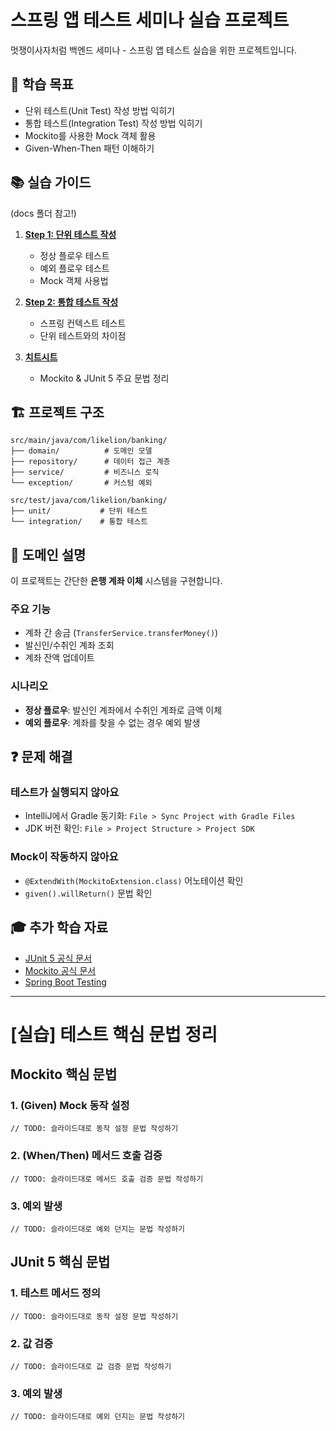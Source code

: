 # 스프링 앱 테스트 세미나 실습 프로젝트

멋쟁이사자처럼 백엔드 세미나 - 스프링 앱 테스트 실습을 위한 프로젝트입니다.

## 🎯 학습 목표

- 단위 테스트(Unit Test) 작성 방법 익히기
- 통합 테스트(Integration Test) 작성 방법 익히기
- Mockito를 사용한 Mock 객체 활용
- Given-When-Then 패턴 이해하기

## 📚 실습 가이드
(docs 폴더 참고!)

1. **[Step 1: 단위 테스트 작성](docs/step1-guide.md)**
   - 정상 플로우 테스트
   - 예외 플로우 테스트
   - Mock 객체 사용법

2. **[Step 2: 통합 테스트 작성](docs/step2-guide.md)**
   - 스프링 컨텍스트 테스트
   - 단위 테스트와의 차이점

3. **[치트시트](docs/cheatsheet.md)**
   - Mockito & JUnit 5 주요 문법 정리

## 🏗️ 프로젝트 구조

```
src/main/java/com/likelion/banking/
├── domain/          # 도메인 모델
├── repository/      # 데이터 접근 계층
├── service/         # 비즈니스 로직
└── exception/       # 커스텀 예외

src/test/java/com/likelion/banking/
├── unit/           # 단위 테스트
└── integration/    # 통합 테스트
```

## 📖 도메인 설명

이 프로젝트는 간단한 **은행 계좌 이체** 시스템을 구현합니다.

### 주요 기능
- 계좌 간 송금 (`TransferService.transferMoney()`)
- 발신인/수취인 계좌 조회
- 계좌 잔액 업데이트

### 시나리오
- **정상 플로우**: 발신인 계좌에서 수취인 계좌로 금액 이체
- **예외 플로우**: 계좌를 찾을 수 없는 경우 예외 발생

## ❓ 문제 해결

### 테스트가 실행되지 않아요
- IntelliJ에서 Gradle 동기화: `File > Sync Project with Gradle Files`
- JDK 버전 확인: `File > Project Structure > Project SDK`

### Mock이 작동하지 않아요
- `@ExtendWith(MockitoExtension.class)` 어노테이션 확인
- `given().willReturn()` 문법 확인

## 🎓 추가 학습 자료

- [JUnit 5 공식 문서](https://junit.org/junit5/docs/current/user-guide/)
- [Mockito 공식 문서](https://javadoc.io/doc/org.mockito/mockito-core/latest/org/mockito/Mockito.html)
- [Spring Boot Testing](https://docs.spring.io/spring-boot/docs/current/reference/html/features.html#features.testing)


---
# [실습] 테스트 핵심 문법 정리

## Mockito 핵심 문법

### 1. (Given) Mock 동작 설정
```// TODO: 슬라이드대로 동작 설정 문법 작성하기```


### 2. (When/Then) 메서드 호출 검증
```// TODO: 슬라이드대로 메서드 호출 검증 문법 작성하기```

### 3. 예외 발생
```// TODO: 슬라이드대로 예외 던지는 문법 작성하기```

## JUnit 5 핵심 문법

### 1. 테스트 메서드 정의
```// TODO: 슬라이드대로 동작 설정 문법 작성하기```

### 2. 값 검증
```// TODO: 슬라이드대로 값 검증 문법 작성하기```

### 3. 예외 발생
```// TODO: 슬라이드대로 예외 던지는 문법 작성하기```